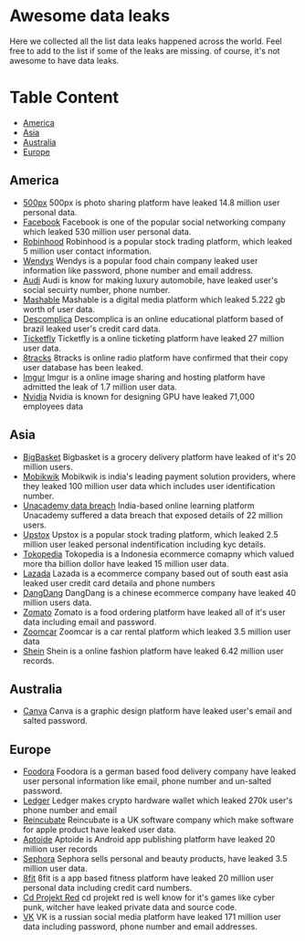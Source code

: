 # Awesome data leaks

Here we collected all the list data leaks happened across the world. Feel free to add to the list if some
of the leaks are missing. of course, it's not awesome to have data leaks.

# Table Content
- [America](https://github.com/inspektor-dev/awesome-data-leak#america)
- [Asia](https://github.com/inspektor-dev/awesome-data-leak#asia)
- [Australia](https://github.com/inspektor-dev/awesome-data-leak#australia)
- [Europe](https://github.com/inspektor-dev/awesome-data-leak#europe)

## America
- [500px](https://www.theverge.com/2019/2/13/18223660/500px-security-breach-14-8-million-users-personal-information-stolen-cybersecurity) 500px is photo sharing platform have leaked 14.8 million user personal data.
- [Facebook](https://www.npr.org/2021/04/09/986005820/after-data-breach-exposes-530-million-facebook-says-it-will-not-notify-users) Facebook is one of the popular social networking company which leaked 530 million user personal data.
- [Robinhood](https://blog.robinhood.com/news/2021/11/8/data-security-incident) Robinhood is a popular stock trading platform, which leaked 5 million user contact information.
- [Wendys](https://www.bankinfosecurity.com/wendys-finally-reveals-more-breach-details-a-9097) Wendys is a popular food chain company leaked user information like password, phone number and email address.
- [Audi](https://www.zdnet.com/home-and-office/networking/google-fi-the-best-phone-service-for-international-travel/) Audi is know for making luxury automobile, have leaked user's social secuirty number, phone number.
- [Mashable](https://mashable.com/article/mashable-data-security-issue) Mashable is a digital media platform which leaked 5.222 gb worth of user data.
- [Descomplica](https://www.itsecuritynews.info/descomplica-4845378-breached-accounts/) Descomplica is an online educational platform based of brazil leaked user's credit card data. 
- [Ticketfly](https://www.tomsguide.com/us/ticketfly-data-breach,news-27374.html) Ticketfly is a online ticketing platform have leaked 27 million user data.
- [8tracks](https://blog.8tracks.com/2017/06/27/password-security-alert/) 8tracks is online radio platform have confirmed that their copy user database has been leaked.
- [Imgur](https://blog.imgur.com/2017/11/24/notice-of-data-breach/) Imgur is a online image sharing and hosting platform have admitted the leak of 1.7 million user data.
- [Nvidia](https://www.bleepingcomputer.com/news/security/nvidia-data-breach-exposed-credentials-of-over-71-000-employees/) Nvidia is known for designing GPU have leaked 71,000 employees data
## Asia
- [BigBasket](https://www.businessinsider.in/tech/news/big-basket-data-breach-email-ids-phone-numbers-home-addresses-of-two-crore-indians-allegedly-leaked-on-the-web/articleshow/82255857.cms#:~:text=on%20the%20web-,Big%20Basket%20data%20breach%3A%20email%20IDs%2C%20phone%20numbers%2C%20home,allegedly%20leaked%20on%20the%20web&text=Database%20of%20around%2020%20million,your%20data%20has%20been%20compromised.) Bigbasket is a grocery delivery platform have leaked of it's 20 million users.
- [Mobikwik](https://indianexpress.com/article/technology/tech-news-technology/mobikwik-database-leaked-on-dark-web-company-denies-any-data-breach-7251448/) Mobikwik is india's leading payment solution providers, where they leaked 100 million user data which includes user identification number.
- [Unacademy data breach](https://cisomag.eccouncil.org/unacademy-data-breach/) India-based online learning platform Unacademy suffered a data breach that exposed details of 22 million users.
- [Upstox](https://timesofindia.indiatimes.com/business/india-business/upstox-face-data-breach-co-says-ramped-up-security/articleshow/82021166.cms) Upstox is a popular stock trading platform, which leaked 2.5 million user leaked personal indentification including kyc details.
- [Tokopedia](https://www.thejakartapost.com/news/2020/05/04/tokopedia-data-breach-exposes-vulnerability-of-personal-data.html) Tokopedia is a Indonesia ecommerce comapny which valued more tha billion dollor have leaked 15 million user data.
- [Lazada](https://www.channelnewsasia.com/singapore/lazada-redmart-data-breach-personal-information-millions-account-1305061) Lazada is a ecommerce company based out of south east asia leaked user credit card detaila and phone numbers
- [DangDang](https://www.forcepoint.com/blog/x-labs/chinese-internet-suffers-most-serious-user-data-leak-history) DangDang is a chinese ecommerce company have leaked 40 million users data.
- [Zomato](https://blog.ipleaders.in/zomatos-security-breach-data-leak-one-needs-know/#:~:text=Zomato%20is%20an%20online%20platform,IDs%2C%20usernames%20and%20password%20hashes.) Zomato is a food ordering platform have leaked all of it's user data including email and password.
- [Zoomcar](https://www.team-bhp.com/news/zoomcar-hacked-data-35-million-users-sale) Zoomcar is a car rental platform which leaked 3.5 million user data
- [Shein](https://www.zdnet.com/article/shein-fashion-retailer-announces-breach-affecting-6-42-million-users/) Shein is a online fashion platform have leaked 6.42 million user records.

## Australia
- [Canva](https://www.canva.com/help/incident-may24/) Canva is a graphic design platform have leaked user's email and salted password.

## Europe
- [Foodora](https://cisomag.eccouncil.org/foodora-data-breach/) Foodora is a german based food delivery company have leaked user personal information like email, phone number and un-salted password.
- [Ledger](https://cointelegraph.com/news/ledger-data-leak-a-simple-mistake-exposed-270k-crypto-wallet-buyers) Ledger makes crypto hardware wallet which leaked 270k user's phone number and email
- [Reincubate](https://reincubate.com/blog/security-incident-oct-2020/) Reincubate is a UK software company which make software for apple product have leaked user data.
- [Aptoide](https://www.zdnet.com/article/details-of-20-million-aptoide-app-store-users-leaked-on-hacking-forum/) Aptoide is Android app publishing platform have leaked 20 million user records
- [Sephora](https://cisomag.eccouncil.org/sephoras-online-customers-suffer-data-breach/) Sephora sells personal and beauty products, have leaked 3.5 million user data.
- [8fit](https://nighthawkstrategies.com/cyber-attack-on-8fit-fitness-app-compromises-20-million-users/) 8fit is a app based fitness platform have leaked 20 million user personal data including credit card numbers.
- [Cd Projekt Red](https://portswigger.net/daily-swig/cd-projekt-red-games-developer-releases-more-details-about-cyber-attack-that-exposed-private-data) cd projekt red is well know for it's games like cyber punk, witcher have leaked private data and source code. 
- [VK](https://www.zdnet.com/article/vkontakte-vk-hacked-171-million-accounts-sold-dark-web/) VK is a russian social media platform have leaked 171 million user data including password, phone number and email addresses. 
